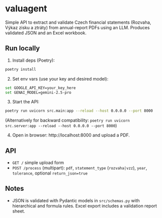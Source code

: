 # valuagent

Simple API to extract and validate Czech financial statements (Rozvaha, Výkaz zisku a ztráty) from annual-report PDFs using an LLM. Produces validated JSON and an Excel workbook.

## Run locally

1) Install deps (Poetry):

```bash
poetry install
```

2) Set env vars (use your key and desired model):

```bash
set GOOGLE_API_KEY=your_key_here
set GENAI_MODEL=gemini-2.5-pro
```

3) Start the API:

```bash
poetry run uvicorn src.main:app --reload --host 0.0.0.0 --port 8000
```

(Alternatively for backward compatibility: `poetry run uvicorn src.server:app --reload --host 0.0.0.0 --port 8000`)

4) Open in browser: http://localhost:8000 and upload a PDF.

## API

- `GET /` simple upload form
- `POST /process` (multipart): `pdf`, `statement_type` (`rozvaha|vzz`), `year`, `tolerance`, optional `return_json=true`

## Notes

- JSON is validated with Pydantic models in `src/schemas.py` with hierarchical and formula rules. Excel export includes a validation report sheet.